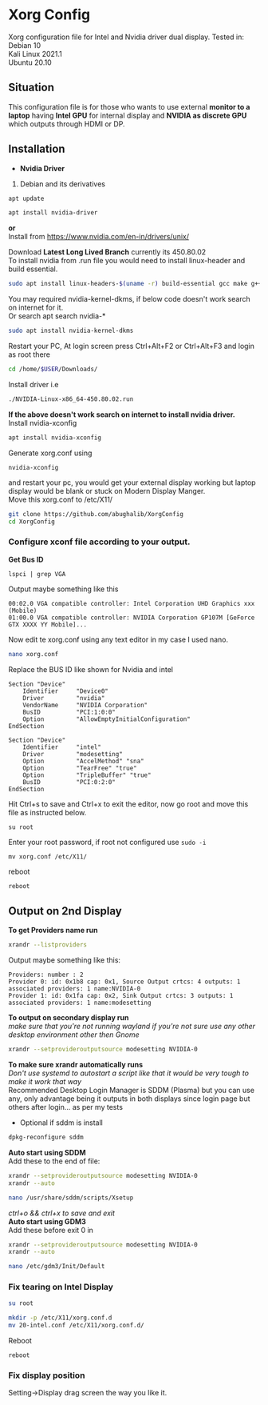 # Xorg Config
Xorg configuration file for Intel and Nvidia driver dual display.
Tested in: <br>
Debian 10<br>
Kali Linux 2021.1<br>
Ubuntu 20.10<br>

## Situation
This configuration file is for those who wants to use external **monitor to a laptop** having **Intel GPU** for internal display and **NVIDIA as discrete GPU** which outputs through HDMI or DP.

## Installation
* **Nvidia Driver**<br>

1. Debian and its derivatives<br>
```bash
apt update
```
```bash
apt install nvidia-driver
```

**or**<br>
Install from https://www.nvidia.com/en-in/drivers/unix/ <br>

Download **Latest Long Lived Branch** currently its 450.80.02<br>
To install nvidia from .run file you would need to install linux-header and build essential.

```bash
sudo apt install linux-headers-$(uname -r) build-essential gcc make g++
```
You may required nvidia-kernel-dkms, if below code doesn't work search on internet for it.<br>
Or search apt search nvidia-*
```bash
sudo apt install nvidia-kernel-dkms
```
Restart your PC, At login screen press Ctrl+Alt+F2 or Ctrl+Alt+F3 and login as root there<br>
```bash
cd /home/$USER/Downloads/
```
Install driver i.e
```bash
./NVIDIA-Linux-x86_64-450.80.02.run
```
**If the above doesn't work search on internet to install nvidia driver.**<br>
Install nvidia-xconfig
```bash
apt install nvidia-xconfig
```
Generate xorg.conf using
```
nvidia-xconfig
```
and restart your pc, you would get your external display working but laptop display would be blank or stuck on Modern Display Manger.<br>
Move this xorg.conf to /etc/X11/
```bash
git clone https://github.com/abughalib/XorgConfig
cd XorgConfig
```
### Configure xconf file according to your output.
**Get Bus ID**
```
lspci | grep VGA
```
Output maybe something like this<br>
```
00:02.0 VGA compatible controller: Intel Corporation UHD Graphics xxx (Mobile)
01:00.0 VGA compatible controller: NVIDIA Corporation GP107M [GeForce GTX XXXX YY Mobile]...
```
Now edit te xorg.conf using any text editor in my case I used nano.
```bash
nano xorg.conf
```
Replace the BUS ID
like shown for Nvidia and intel
```
Section "Device"
    Identifier     "Device0"
    Driver         "nvidia"
    VendorName     "NVIDIA Corporation"
    BusID          "PCI:1:0:0"
    Option         "AllowEmptyInitialConfiguration"
EndSection

Section "Device"
    Identifier     "intel"
    Driver         "modesetting"
    Option         "AccelMethod" "sna"
    Option         "TearFree" "true"
    Option         "TripleBuffer" "true"
    BusID          "PCI:0:2:0"
EndSection
```
Hit Ctrl+s to save and Ctrl+x to exit the editor, now go root and move this file as instructed below.<br>
```
su root
```
Enter your root password, if root not configured use ```sudo -i```<br>
```
mv xorg.conf /etc/X11/
```
reboot
```bash
reboot
```
## Output on 2nd Display
**To get Providers name run**<br>
```bash
xrandr --listproviders
```
Output maybe something like this: <br>
```
Providers: number : 2
Provider 0: id: 0x1b8 cap: 0x1, Source Output crtcs: 4 outputs: 1 associated providers: 1 name:NVIDIA-0
Provider 1: id: 0x1fa cap: 0x2, Sink Output crtcs: 3 outputs: 1 associated providers: 1 name:modesetting
```
**To output on secondary display run**<br>
*make sure that you're not running wayland if you're not sure use any other desktop environment other then Gnome*
```bash
xrandr --setprovideroutputsource modesetting NVIDIA-0
```
**To make sure xrandr automatically runs**<br>
*Don't use systemd to autostart a script like that it would be very tough to make it work that way*<br>
Recommended Desktop Login Manager is SDDM (Plasma) but you can use any, only advantage being it outputs in both displays
since login page but others after login... as per my tests<br>
* Optional if sddm is install <br>
```bash
dpkg-reconfigure sddm
```
**Auto start using SDDM**<br>
Add these to the end of file:<br>
```bash
xrandr --setprovideroutputsource modesetting NVIDIA-0
xrandr --auto
```
```bash
nano /usr/share/sddm/scripts/Xsetup
```
*ctrl+o && ctrl+x  to save and exit*<br>
**Auto start using GDM3**<br>
Add these before exit 0 in <br>
```bash
xrandr --setprovideroutputsource modesetting NVIDIA-0
xrandr --auto

```
```bash
nano /etc/gdm3/Init/Default
```

### Fix tearing on Intel Display

```bash
su root
```
```bash
mkdir -p /etc/X11/xorg.conf.d
mv 20-intel.conf /etc/X11/xorg.conf.d/
```
Reboot
```
reboot
```
### Fix display position
Setting->Display drag screen the way you like it.
